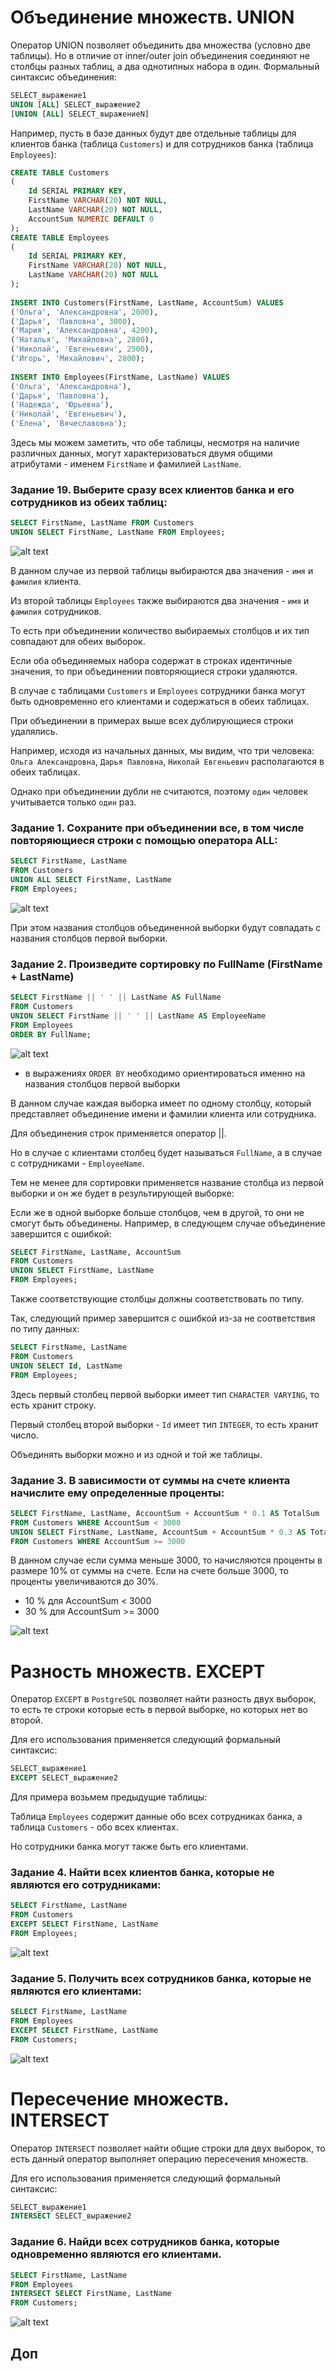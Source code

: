 # Объединение множеств. UNION

Оператор UNION позволяет объединить два множества (условно две таблицы). Но в отличие от inner/outer join объединения соединяют не столбцы разных таблиц, а два однотипных набора в один. Формальный синтаксис объединения:

```sql
SELECT_выражение1
UNION [ALL] SELECT_выражение2
[UNION [ALL] SELECT_выражениеN]
```

Например, пусть в базе данных будут две отдельные таблицы для клиентов банка (таблица `Customers`) и для сотрудников банка (таблица `Employees`):

```sql
CREATE TABLE Customers
(
    Id SERIAL PRIMARY KEY,
    FirstName VARCHAR(20) NOT NULL,
    LastName VARCHAR(20) NOT NULL,
    AccountSum NUMERIC DEFAULT 0
);
CREATE TABLE Employees
(
    Id SERIAL PRIMARY KEY,
    FirstName VARCHAR(20) NOT NULL,
    LastName VARCHAR(20) NOT NULL
);
  
INSERT INTO Customers(FirstName, LastName, AccountSum) VALUES
('Ольга', 'Александровна', 2000),
('Дарья', 'Павловна', 3000),
('Мария', 'Александровна', 4200),
('Наталья', 'Михайловна', 2800),
('Николай', 'Евгеньевич', 2500),
('Игорь', 'Михайлович', 2800);
  
INSERT INTO Employees(FirstName, LastName) VALUES
('Ольга', 'Александровна'),
('Дарья', 'Павловна'),
('Надежда', 'Юрьевна'),
('Николай', 'Евгеньевич'),
('Елена', 'Вячеславовна');

```

Здесь мы можем заметить, что обе таблицы, несмотря на наличие различных данных, могут характеризоваться двумя общими атрибутами - именем `FirstName` и фамилией `LastName`.

### Задание 19. Выберите сразу всех клиентов банка и его сотрудников из обеих таблиц:

```sql
SELECT FirstName, LastName FROM Customers
UNION SELECT FirstName, LastName FROM Employees;

```

![alt text](img/image-26.png)

В данном случае из первой таблицы выбираются два значения - `имя` и `фамилия` клиента. 

Из второй таблицы `Employees` также выбираются два значения - `имя` и `фамилия` сотрудников. 

То есть при объединении количество выбираемых столбцов и их тип совпадают для обеих выборок.


Если оба объединяемых набора содержат в строках идентичные значения, то при объединении повторяющиеся строки удаляются. 

В случае с таблицами `Customers` и `Employees` сотрудники банка могут быть одновременно его клиентами и содержаться в обеих таблицах. 

При объединении в примерах выше всех дублирующиеся строки удалялись. 

Например, исходя из начальных данных, мы видим, что три человека: `Ольга Александровна`, `Дарья Павловна`, `Николай Евгеньевич` располагаются в обеих таблицах. 

Однако при объединении дубли не считаются, поэтому `один` человек учитывается только `один` раз.

### Задание 1. Сохраните при объединении все, в том числе повторяющиеся строки с помощью оператора ALL:

```sql
SELECT FirstName, LastName
FROM Customers
UNION ALL SELECT FirstName, LastName 
FROM Employees;
```

![alt text](img/image-27.png)


При этом названия столбцов объединенной выборки будут совпадать с названия столбцов первой выборки. 

### Задание 2.  Произведите сортировку по FullName (FirstName + LastName)

```sql
SELECT FirstName || ' ' || LastName AS FullName
FROM Customers
UNION SELECT FirstName || ' ' || LastName AS EmployeeName 
FROM Employees
ORDER BY FullName;

```

![alt text](img/image-28.png)

* в выражениях `ORDER BY` необходимо ориентироваться именно на названия столбцов первой выборки

В данном случае каждая выборка имеет по одному столбцу, который представляет объединение имени и фамилии клиента или сотрудника. 

Для объединения строк применяется оператор ||. 

Но в случае с клиентами столбец будет называться `FullName`, а в случае с сотрудниками - `EmployeeName`. 

Тем не менее для сортировки применяется название столбца из первой выборки и он же будет в результирующей выборке:


Если же в одной выборке больше столбцов, чем в другой, то они не смогут быть объединены. Например, в следующем случае объединение завершится с ошибкой:

```sql
SELECT FirstName, LastName, AccountSum
FROM Customers
UNION SELECT FirstName, LastName 
FROM Employees;

```

Также соответствующие столбцы должны соответствовать по типу. 

Так, следующий пример завершится с ошибкой из-за не соответствия по типу данных:

```sql
SELECT FirstName, LastName
FROM Customers
UNION SELECT Id, LastName 
FROM Employees;

```


Здесь первый столбец первой выборки имеет тип `CHARACTER VARYING`, то есть хранит строку. 

Первый столбец второй выборки - `Id` имеет тип `INTEGER`, то есть хранит число.

Объединять выборки можно и из одной и той же таблицы. 

### Задание 3. В зависимости от суммы на счете клиента начислите ему определенные проценты:


```sql
SELECT FirstName, LastName, AccountSum + AccountSum * 0.1 AS TotalSum 
FROM Customers WHERE AccountSum < 3000
UNION SELECT FirstName, LastName, AccountSum + AccountSum * 0.3 AS TotalSum 
FROM Customers WHERE AccountSum >= 3000

```

В данном случае если сумма меньше 3000, то начисляются проценты в размере 10% от суммы на счете. 
Если на счете больше 3000, то проценты увеличиваются до 30%.

* 10 %  для AccountSum < 3000
* 30 %  для AccountSum >= 3000

![alt text](img/image-29.png)


# Разность множеств. EXCEPT

Оператор `EXCEPT` в `PostgreSQL` позволяет найти разность двух выборок, то есть те строки которые есть в первой выборке, но которых нет во второй. 

Для его использования применяется следующий формальный синтаксис:

```sql
SELECT_выражение1
EXCEPT SELECT_выражение2

```

Для примера возьмем предыдущие таблицы:


Таблица `Employees` содержит данные обо всех сотрудниках банка, а таблица `Customers` - обо всех клиентах.

Но сотрудники банка могут также быть его клиентами. 

### Задание 4. Найти всех клиентов банка, которые не являются его сотрудниками:

```sql
SELECT FirstName, LastName
FROM Customers
EXCEPT SELECT FirstName, LastName 
FROM Employees;

```
![alt text](img/image-30.png)


### Задание 5. Получить всех сотрудников банка, которые не являются его клиентами:

```sql
SELECT FirstName, LastName
FROM Employees
EXCEPT SELECT FirstName, LastName 
FROM Customers;
```

![alt text](img/image-31.png)


# Пересечение множеств. INTERSECT

Оператор `INTERSECT` позволяет найти общие строки для двух выборок, то есть данный оператор выполняет операцию пересечения множеств.

Для его использования применяется следующий формальный синтаксис:

```sql
SELECT_выражение1
INTERSECT SELECT_выражение2

```
### Задание 6. Найди всех сотрудников банка, которые одновременно являются его клиентами.


```sql
SELECT FirstName, LastName
FROM Employees
INTERSECT SELECT FirstName, LastName 
FROM Customers;
```
![alt text](img/image-32.png)


## Доп

```sql


```
